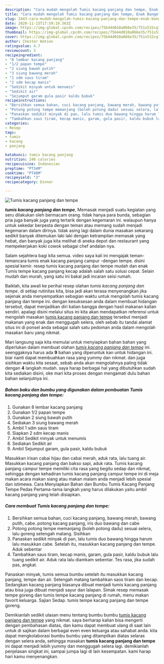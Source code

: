 ```yaml
---
description: "Cara mudah mengolah Tumis kacang panjang dan tempe, Enak Banget"
title: "Cara mudah mengolah Tumis kacang panjang dan tempe, Enak Banget"
slug: 2443-cara-mudah-mengolah-tumis-kacang-panjang-dan-tempe-enak-banget
date: 2020-11-15T17:59:19.563Z
image: https://img-global.cpcdn.com/recipes/75b44d010a066e35/751x532cq70/tumis-kacang-panjang-dan-tempe-foto-resep-utama.jpg
thumbnail: https://img-global.cpcdn.com/recipes/75b44d010a066e35/751x532cq70/tumis-kacang-panjang-dan-tempe-foto-resep-utama.jpg
cover: https://img-global.cpcdn.com/recipes/75b44d010a066e35/751x532cq70/tumis-kacang-panjang-dan-tempe-foto-resep-utama.jpg
author: Chester Watson
ratingvalue: 4.7
reviewcount: 3
recipeingredient:
- "8 lembar kacang panjang"
- "1/2 papan tempe"
- "2 siung bawah putih"
- "3 siung bawang merah"
- "1 sdm saus tiram"
- "2 sdm kecap manis"
- "Sedikit minyak untuk menumis"
- "Sedikit air"
- "Sejumput garam gula pasir kaldu bubuk"
recipeinstructions:
- "Bersihkan semua bahan, cuci kacang panjang, bawang merah, bawang putih, cabe..potong kacang panjang, iris duo bawang dan cabe"
- "Potong potong tempe memanjang (boleh potong dadu) sesuai selera, lalu goreng setengah matang. Sisihkan"
- "Panaskan sedikit minyak di pan, lalu tumis duo bawang hingga harum lalu masukkan cabe. Setelah itu, masukkan kacang panjang dan tempe. Aduk sebentar"
- "Tambahkan saus tiram, kecap manis, garam, gula pasir, kaldu bubuk lalu tuang sedikit air. Aduk rata lalu diamkam sebentar. Tes rasa, jika sudah pas, angkat."
categories:
- Resep
tags:
- tumis
- kacang
- panjang

katakunci: tumis kacang panjang 
nutrition: 240 calories
recipecuisine: Indonesian
preptime: "PT34M"
cooktime: "PT40M"
recipeyield: "3"
recipecategory: Dinner

---
```



![Tumis kacang panjang dan tempe](https://img-global.cpcdn.com/recipes/75b44d010a066e35/751x532cq70/tumis-kacang-panjang-dan-tempe-foto-resep-utama.jpg)

<b><i>tumis kacang panjang dan tempe</i></b>, Memasak menjadi suatu kegiatan yang seru dilakukan oleh bermacam orang. tidak hanya para bunda, sebagian pria juga banyak juga yang tertarik dengan kegemaran ini. walaupun hanya untuk sekedar berpesta dengan teman atau memang sudah menjadi kegemaran dalam dirinya. tidak asing lagi dalam dunia masakan sekarang sedikit banyak ditemukan laki laki dengan ketrampilan memasak yang hebat, dan banyak juga kita melihat di aneka depot dan restaurant yang mempekerjakan koki cowok sebagai chef andalan nya.

Salam sejahtera bagi kita semua. video saya kali ini mengajak teman-temancara tumis enak kacang panjang campur -dengan tempe. disini spesial kemir. resep tumis kacang panjang dan tempe mudah dan enak Tumis tempe kacang panjang kecap adalah salah satu solusi cepat. Selain mudah dan murah, yang satu ini bakal jadi incaran seisi rumah.

Baiklah, kita awali ke perihal resep olahan <i>tumis kacang panjang dan tempe</i>. di setiap rutinitas kita, bisa jadi akan terasa menyenangkan jika sejenak anda menyempatkan sebagian waktu untuk mengolah tumis kacang panjang dan tempe ini. dengan kesuksesan anda dalam membuat hidangan tersebut, dapat menjadikan diri kalian bangga dengan hasil makanan kalian sendiri. apalagi disini melalui situs ini kita akan mendapatkan referensi untuk mengolah masakan <u>tumis kacang panjang dan tempe</u> tersebut menjadi makanan yang enak dan menggugah selera, oleh sebab itu tandai alamat situs ini di ponsel anda sebagai salah satu pedoman anda dalam mengolah masakan baru yang nikmat.


Mari langsung saja kita memulai untuk menyiapkan bahan bahan yang diperlukan dalam membuat olahan <u><i>tumis kacang panjang dan tempe</i></u> ini. seenggaknya harus ada <b>9</b> bahan yang diperuntuk kan untuk hidangan ini. biar nanti dapat membuahkan rasa yang yummy dan nikmat. dan juga sisihkan waktu kita sesaat, sebab anda akan mengolahnya paling tidak dengan <b>4</b> langkah mudah. saya harap berbagai hal yang dibutuhkan sudah kita sediakan disini, oke mari kita proses dengan mengamati dulu bahan bahan selanjutnya ini.

<!--inarticleads1-->

##### Bahan baku dan bumbu yang digunakan dalam pembuatan Tumis kacang panjang dan tempe:

1. Gunakan 8 lembar kacang panjang
1. Gunakan 1/2 papan tempe
1. Gunakan 2 siung bawah putih
1. Sediakan 3 siung bawang merah
1. Ambil 1 sdm saus tiram
1. Siapkan 2 sdm kecap manis
1. Ambil Sedikit minyak untuk menumis
1. Sediakan Sedikit air
1. Ambil Sejumput garam, gula pasir, kaldu bubuk


Masukkan irisan cabai hijau dan cabai merah, aduk rata, lalu tuang air. Masukkan kacang panjang dan bakso sapi, aduk rata. Tumis kacang panjang campur tempe memiliki cita rasa yang begitu sedap dan nikmat, sehingga dengan kehadiran tumis kacang panjang campur tempe ini di meja makan acara makan siang atau makan malam anda menjadi lebih spesial dan istimewa. Cara Menyiapkan Bahan dan Bumbu Tumis Kacang Panjang Tempe Pedas Pertama-tama langkah yang harus dilakukan yaitu ambil kacang panjang yang telah disiapkan. 

<!--inarticleads2-->

##### Cara membuat Tumis kacang panjang dan tempe:

1. Bersihkan semua bahan, cuci kacang panjang, bawang merah, bawang putih, cabe..potong kacang panjang, iris duo bawang dan cabe
1. Potong potong tempe memanjang (boleh potong dadu) sesuai selera, lalu goreng setengah matang. Sisihkan
1. Panaskan sedikit minyak di pan, lalu tumis duo bawang hingga harum lalu masukkan cabe. Setelah itu, masukkan kacang panjang dan tempe. Aduk sebentar
1. Tambahkan saus tiram, kecap manis, garam, gula pasir, kaldu bubuk lalu tuang sedikit air. Aduk rata lalu diamkam sebentar. Tes rasa, jika sudah pas, angkat.


Panaskan minyak, tumis semua bumbu setelah itu masukkan kacang panjang, tempe dan air. Setengah matang tambahkan saos tiram dan kecap. Sedangkan kacang panjang biasanya dibuat menjadi tumis kacang panjang atau bisa juga dibuat menjadi sayur dan lalapan. Simak resep memasak tempe goreng dan tumis tempe kacang panjang di rumah, menu makan favorit keluarga. Sajian Sedap. tumis tempe kacang panjang dan tempe goreng. 

Demikianlah sedikit ulasan menu tentang bumbu bumbu <u>tumis kacang panjang dan tempe</u> yang nikmat. saya berharap kalian bisa mengerti dengan pembahasan diatas, dan kamu dapat membuat ulang di saat lain untuk di sajikan dalam berbagai even even keluarga atau sahabat anda. kita dapat mengkolaborasi bumbu bumbu yang ditampilkan diatas selaras dengan selera anda, sehingga masakan <b>tumis kacang panjang dan tempe</b> ini dapat menjadi lebih yummy dan menggugah selera lagi. demikianlah penjelasan singkat ini, sampai jumpa lagi di lain kesempatan. kami harap hari kamu menyenangkan.
